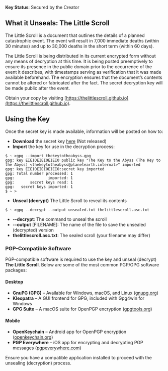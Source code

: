 **Key Status**: Secured by the Creator

## What it Unseals: The Little Scroll
The Little Scroll is a document that outlines the details of a planned catastrophic event. The event will result in 7,000 immediate deaths (within 30 minutes) and up to 30,000 deaths in the short term (within 60 days).

The Little Scroll is being distributed in its current encrypted form without any means of decryption at this time. It is being posted preemptively to ensure its presence in the public domain prior to the occurrence of the event it describes, with timestamps serving as verification that it was made available beforehand. The encryption ensures that the document’s contents cannot be altered or fabricated after the fact. The secret decryption key will be made public after the event.

Obtain your copy by visiting [https://thelittlescroll.github.io](https://thelittlescroll.github.io).

## Using the Key
Once the secret key is made available, information will be posted on how to:  

- **Download** the secret key [here](thekeytotheabyss.gpg) (Not released)
- **Import** the key for use in the decryption process:
```
$ ~ >gpg --import thekeytotheabyss.gpg
gpg: key EIEIOEIEIOEIEIO public key "The Key to the Abyss (The Key to the Abyss) <thekeytotheabyss@planetearth.internal>" imported
gpg: key EIEIOEIEIOEIEIO:secret key imported
gpg: Total number processed: 1
gpg:               imported: 1
gpg:       secret keys read: 1
gpg:   secret keys imported: 1
$ ~ >
```  
- **Unseal (decrypt)** The Little Scroll to reveal its contents  
```
$ ~ >gpg --decrypt --output unsealed.txt thelittlescroll.asc.txt
```
  - **--decrypt**: The command to unseal the scroll
  - **--output** [FILENAME]: The name of the file to save the unsealed (decrypted) version
  - **thelittlescroll.asc.txt**: The sealed scroll (your filename may differ)

### PGP-Compatible Software  
PGP-compatible software is required to use the key and unseal (decrypt) **The Little Scroll**. Below are some of the most common PGP/GPG software packages:  

#### **Desktop**  
- **GnuPG (GPG)** – Available for Windows, macOS, and Linux ([gnupg.org](https://gnupg.org))  
- **Kleopatra** – A GUI frontend for GPG, included with Gpg4win for Windows  
- **GPG Suite** – A macOS suite for OpenPGP encryption ([gpgtools.org](https://gpgtools.org))  

#### **Mobile**  
- **OpenKeychain** – Android app for OpenPGP encryption ([openkeychain.org](https://www.openkeychain.org))  
- **PGP Everywhere** – iOS app for encrypting and decrypting PGP messages ([pgpeverywhere.com](https://pgpeverywhere.com))  

Ensure you have a compatible application installed to proceed with the unsealing (decryption) process.
